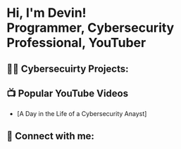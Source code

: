 <h1>Hi, I'm Devin! <br/><a >Programmer</a>, <a >Cybersecurity Professional</a>, <a >YouTuber</a></h1>

<h2>👨‍💻 Cybersecuirty Projects:</h2>



<h2>📺 Popular YouTube Videos</h2>

- [A Day in the Life of a Cybersecurity Anayst]

<h2> 🤳 Connect with me:</h2>

<!--
**DevineScott/DevineScott** is a ✨ _special_ ✨ repository because its `README.md` (this file) appears on your GitHub profile.

Here are some ideas to get you started:

- 🔭 I’m currently working on ...
- 🌱 I’m currently learning ...
- 👯 I’m looking to collaborate on ...
- 🤔 I’m looking for help with ...
- 💬 Ask me about ...
- 📫 How to reach me: ...
- 😄 Pronouns: ...
- ⚡ Fun fact: ...
-->
